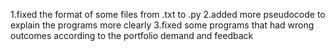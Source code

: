 1.fixed the format of some files from .txt to .py
2.added more pseudocode to explain the programs more clearly
3.fixed some programs that had wrong outcomes according to the portfolio demand and feedback
